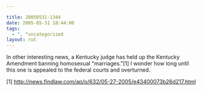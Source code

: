 ```yaml
---

title: 20050531-1344
date: 2005-05-31 18:44:00
tags:
  - ", "uncategorized
layout: rut
---
```


<p>In other interesting news, a Kentucky judge has held up the
Kentucky Amendment banning homosexual "marriages."[1] I wonder
how long until this one is appealed to the federal courts and
overturned.</p>

[1] http://news.findlaw.com/ap/o/632/05-27-2005/e43400073b26d217.html

